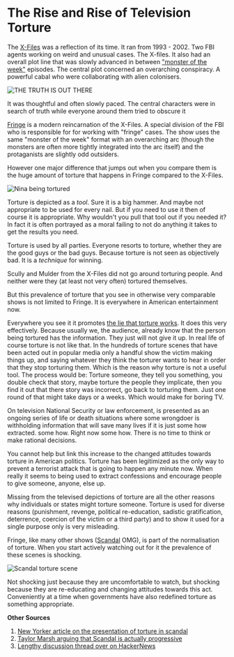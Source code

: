The Rise and Rise of Television Torture
=======================================

The [X-Files][0] was a reflection of its time. It ran from 1993 - 2002. Two FBI
agents working on weird and unusual cases. The X-files. It also had an overall
plot line that was slowly advanced in between ["monster of the week"][1]
episodes. The central plot concerned an overarching conspiracy. A powerful
cabal who were collaborating with alien colonisers.

![THE TRUTH IS OUT THERE][truth]

It was thoughtful and often slowly paced. The central characters were in search
of truth while everyone around them tried to obscure it 


[Fringe][2] is a modern reincarnation of the X-Files. A special division of the
FBI who is responsible for for working with "fringe" cases. The show uses the
same "monster of the week" format with an overarching arc (though the monsters
are often more tightly integrated into the arc itself) and the protaganists 
are slightly odd outsiders. 

 [0]: http://www.imdb.com/title/tt0106179/
 [1]: http://tvtropes.org/pmwiki/pmwiki.php/Main/MonsterOfTheWeek
 [2]: http://www.imdb.com/title/tt1119644/
 [truth]: http://www.interpretthis.org/static/images/the-truth-is-out-there.jpg

However one major difference that jumps out when you compare them is the huge
amount of torture that happens in Fringe compared to the X-Files. 

![Nina being tortured][fringe-torture]

Torture is depicted as a *tool*. Sure it is a big hammer. And maybe not
appropriate to be used for every nail. But if you need to use it then of course
it is appropriate. Why wouldn't you pull that tool out if you needed it? In fact
it is often portrayed as a moral failing to not do anything it takes to get the
results you need. 

 [fringe-torture]: http://www.interpretthis.org/static/images/fringe-torture-scene.png

Torture is used by all parties. Everyone resorts to torture, whether they are 
the good guys or the bad guys. Because torture is not seen as objectively bad.
It is a *technique* for winning. 

Scully and Mulder from the X-Files did not go around torturing people. And
neither were they (at least not very often) tortured themselves. 

But this prevalence of torture that you see in otherwise very comparable shows
is not limited to Fringe. It is everywhere in American entertainment now. 

Everywhere you see it it promotes [the lie that torture works][3]. It does
this very effectively. Because usually we, the audience, already know that the
person being tortured has the information. They just will not give it up. In
real life of course torture is not like that. In the hundreds of torture scenes
that have been acted out in popular media only a handful show the victim making
things up, and saying whatever they think the torturer wants to hear in order
that they stop torturing them. Which is the reason why torture is not a useful
tool. The process would be: Torture someone, they tell you something, you
double check that story, maybe torture the people they implicate, then you find
it out that there story was incorrect, go back to torturing them. Just one
round of that might take days or a weeks. Which would make for boring TV.

 [3]: http://skeptics.stackexchange.com/questions/4498/does-torture-work-well-as-an-interrogation-technique

On television National Security or law enforcement, is presented as an ongoing
series of life or death situations where some wrongdoer is withholding
information that will save many lives if it is just some how extracted. some
how. Right now some how. There is no time to think or make rational decisions. 

You cannot help but link this increase to the changed attitudes towards 
torture in American politics. Torture has been legitimized as the only way to 
prevent a terrorist attack that is going to happen any minute now. When really
it seems to being used to extract confessions and encourage people to give 
someone, anyone, else up. 

Missing from the televised depictions of torture are all the other reasons why
individuals or states might torture someone. Torture is used for diverse
reasons (punishment, revenge, political re-education, sadistic gratification,
deterrence, coercion of the victim or a third party) and to show it used for a
single purpose only is very misleading. 

Fringe, like many other shows ([Scandal][4] OMG), is part of the normalisation
of torture. When you start actively watching out for it the prevalence of these
scenes is shocking. 

 [4]: http://www.imdb.com/title/tt1837576/
 ![Scandal torture scene](/static/images/scandal-torture.jpg)

Not shocking just because they are uncomfortable to watch, but shocking because
they are re-educating and changing attitudes towards this act. Conveniently at 
a time when governments have also redefined torture as something appropriate.

**Other Sources**

1. [New Yorker article on the presentation of torture in scandal][5]
2. [Taylor Marsh arguing that Scandal is actually progressive][6]
3. [Lengthy discussion thread over on HackerNews][7]

 [5]: http://www.newyorker.com/online/blogs/culture/2013/12/torture-and-scandal-dont-mix-well.html
 [6]: http://www.taylormarsh.com/2013/01/scandals-graphic-torture-scene-nobody-is-talking-about-but-a-lot-of-people-saw/
 [7]: https://news.ycombinator.com/item?id=7017222
